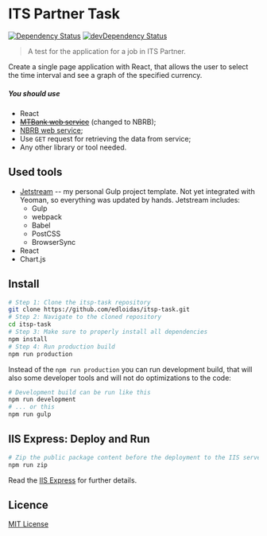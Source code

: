 ITS Partner Task
=========

[![Dependency Status](https://david-dm.org/edloidas/jetstream.svg)](https://david-dm.org/edloidas/jetstream)
[![devDependency Status](https://david-dm.org/edloidas/jetstream/dev-status.svg)](https://david-dm.org/edloidas/jetstream#info=devDependencies)

> A test for the application for a job in ITS Partner.

Create a single page application with React, that allows the user to select the time interval and see a graph of the specified currency.

##### You should use #####

* React
* ~~[MTBank web service](http://www.mtbank.by/private/currency)~~ (changed to NBRB);
* [NBRB web service](http://www.nbrb.by/statistics/Rates/XML/);
* Use `GET` request for retrieving the data from service;
* Any other library or tool needed.


## Used tools ##

* [Jetstream](https://github.com/edloidas/jetstream) -- my personal Gulp project template. Not yet integrated with Yeoman, so everything was updated by hands. Jetstream includes:
	- Gulp
	- webpack
	- Babel
	- PostCSS
	- BrowserSync
* React
* Chart.js


## Install ##

```bash
# Step 1: Clone the itsp-task repository
git clone https://github.com/edloidas/itsp-task.git
# Step 2: Navigate to the cloned repository
cd itsp-task
# Step 3: Make sure to properly install all dependencies
npm install
# Step 4: Run production build
npm run production
```
Instead of the `npm run production` you can run development build, that will also some developer tools and will not do optimizations to the code:

```bash
# Development build can be run like this
npm run development
# ... or this
npm run gulp
```

## IIS Express: Deploy and Run ##

```bash
# Zip the public package content before the deployment to the IIS server
npm run zip
```
Read the [IIS Express](IISEXPRESS) for further details.


## Licence ##

[MIT License](LICENSE)
